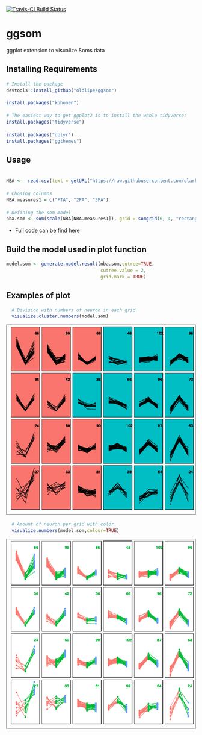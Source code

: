 [![Travis-CI Build Status](https://travis-ci.org/oldlipe/ggsom.svg?branch=master)](https://travis-ci.org/odlipe/ggsom)

# ggsom
ggplot extension to visualize Soms data

## Installing Requirements
```r
# Install the package
devtools::install_github("oldlipe/ggsom")

install.packages("kohonen")

# The easiest way to get ggplot2 is to install the whole tidyverse:
install.packages("tidyverse")

install.packages("dplyr")
install.packages("ggthemes")
```
## Usage

```r

NBA <-  read.csv(text = getURL("https://raw.githubusercontent.com/clarkdatalabs/soms/master/NBA_2016_player_stats_cleaned.csv"), sep = ",", header = T, check.names = FALSE) 

# Chosing columns
NBA.measures1 = c("FTA", "2PA", "3PA")

# Defining the som model
nba.som <- som(scale(NBA[NBA.measures1]), grid = somgrid(6, 4, "rectangular"))


```
- Full code can be find [here](https://clarkdatalabs.github.io/soms/SOM_NBA)

## Build the model used in plot function
```r
model.som <- generate.model.result(nba.som,cutree=TRUE,
                                   cutree.value = 2,
                                   grid.mark = TRUE)

```
## Examples of plot

```r
  # Division with numbers of neuron in each grid
  visualize.cluster.numbers(model.som)

```
![](img/cluster_img_factor.png)

```r
  # Amount of neuron per grid with color
  visualize.numbers(model.som,colour=TRUE)
```
![](img/numbers_with_colour.png)

